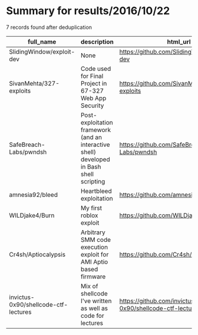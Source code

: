
# Summary for results/2016/10/22
    
7 records found after deduplication

| full_name | description | html_url | matched_list | matched_count | pushed_at | size | stargazers_count | language | forks_count |
|--------------------------------------|------------------------------------------------------------------------------------------|---------------------------------------------------------|----------------|-----------------|---------------------------|--------|--------------------|------------|---------------|
| SlidingWindow/exploit-dev | None | https://github.com/SlidingWindow/exploit-dev | ['exploit'] | 1 | 2016-10-22 11:03:45+00:00 | 17 | 1 | | 0 |
| SivanMehta/327-exploits | Code used for Final Project in 67-327 Web App Security | https://github.com/SivanMehta/327-exploits | ['exploit'] | 1 | 2016-10-22 17:46:57+00:00 | 75 | 0 | HTML | 0 |
| SafeBreach-Labs/pwndsh | Post-exploitation framework (and an interactive shell) developed in Bash shell scripting | https://github.com/SafeBreach-Labs/pwndsh | ['exploit'] | 1 | 2016-10-22 01:57:51+00:00 | 11 | 307 | Shell | 52 |
| amnesia92/bleed | Heartbleed exploitation | https://github.com/amnesia92/bleed | ['exploit'] | 1 | 2016-10-22 21:00:16+00:00 | 62 | 0 | Python | 0 |
| WILDjake4/Burn | My first roblox exploit | https://github.com/WILDjake4/Burn | ['exploit'] | 1 | 2016-10-22 04:21:56+00:00 | 0 | 0 | | 0 |
| Cr4sh/Aptiocalypsis | Arbitrary SMM code execution exploit for AMI Aptio based firmware | https://github.com/Cr4sh/Aptiocalypsis | ['exploit'] | 1 | 2016-10-22 17:27:11+00:00 | 25 | 44 | Python | 14 |
| invictus-0x90/shellcode-ctf-lectures | Mix of shellcode I've written as well as code for lectures | https://github.com/invictus-0x90/shellcode-ctf-lectures | ['shellcode'] | 1 | 2016-10-22 11:54:58+00:00 | 7 | 1 | Assembly | 0 |
